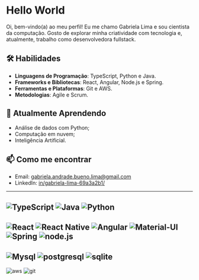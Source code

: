 # Hello World

Oi, bem-vindo(a) ao meu perfil! Eu me chamo Gabriela Lima e sou cientista da computação. Gosto de explorar minha criatividade com tecnologia e, atualmente, trabalho como desenvolvedora fullstack.

## 🛠 Habilidades

- **Linguagens de Programação**: TypeScript, Python e Java.
- **Frameworks e Bibliotecas**: React, Angular, Node.js e Spring.
- **Ferramentas e Plataformas**: Git e AWS.
- **Metodologias**: Agile e Scrum.

## 🌱 Atualmente Aprendendo

- Análise de dados com Python;
- Computação em nuvem;
- Inteligência Artificial.

## 📫 Como me encontrar

- Email: [gabriela.andrade.bueno.lima@gmail.com](gabriela.andrade.bueno.lima@gmail.com)
- LinkedIn: [in/gabriela-lima-69a3a2b1/](https://www.linkedin.com/in/gabriela-lima-69a3a2b1/)

---


![TypeScript](https://img.shields.io/badge/TypeScript-007ACC?style=for-the-badge&logo=typescript&logoColor=white)
![Java](    https://img.shields.io/badge/Java-ED8B00?style=for-the-badge&logo=openjdk&logoColor=white)
![Python](https://img.shields.io/badge/Python-3776AB?style=for-the-badge&logo=python&logoColor=white)
---
![React](https://img.shields.io/badge/React-20232A?style=for-the-badge&logo=react&logoColor=61DAFB)
![React Native](https://img.shields.io/badge/React_Native-20232A?style=for-the-badge&logo=react&logoColor=61DAFB)
![Angular](https://img.shields.io/badge/Angular-DD0031?style=for-the-badge&logo=angular&logoColor=white)
![Material-UI](    https://img.shields.io/badge/Material--UI-0081CB?style=for-the-badge&logo=material-ui&logoColor=white)
![Spring](https://img.shields.io/badge/Spring-6DB33F?style=for-the-badge&logo=spring&logoColor=white)
![node.js](https://img.shields.io/badge/Node.js-43853D?style=for-the-badge&logo=node.js&logoColor=white)
---
![Mysql](https://img.shields.io/badge/MySQL-00000F?style=for-the-badge&logo=mysql&logoColor=white)
![postgresql](https://img.shields.io/badge/PostgreSQL-316192?style=for-the-badge&logo=postgresql&logoColor=white)
![sqlite](https://img.shields.io/badge/SQLite-07405E?style=for-the-badge&logo=sqlite&logoColor=white)
---
![aws](    https://img.shields.io/badge/Amazon_AWS-232F3E?style=for-the-badge&logo=amazon-aws&logoColor=white)
![git](https://img.shields.io/badge/GitHub-100000?style=for-the-badge&logo=github&logoColor=white)

